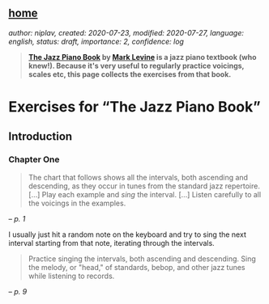 [home](./index.md)
------------------

*author: niplav, created: 2020-07-23, modified: 2020-07-27, language: english, status: draft, importance: 2, confidence: log*

> __[The Jazz Piano
Book](https://en.wikipedia.org/wiki/The_Jazz_Piano_Book) by [Mark
Levine](https://en.wikipedia.org/wiki/Mark_Levine_(musician)) is a jazz
piano textbook (who knew!). Because it's very useful to regularly practice
voicings, scales etc, this page collects the exercises from that book.__

Exercises for “The Jazz Piano Book”
===================================

Introduction
------------

### Chapter One

> The chart that follows shows all the intervals, both ascending
and descending, as they occur in tunes from the standard jazz
repertoire. […] Play each example and *sing* the interval. […]
Listen carefully to all the voicings in the examples.

*– p. 1*

I usually just hit a random note on the keyboard and try to sing the
next interval starting from that note, iterating through the intervals.

<!--TODO: Image of all possible intervals here-->

> Practice singing the intervals, both ascending and descending. Sing
the melody, or "head," of standards, bebop, and other jazz tunes while
listening to records.

*– p. 9*
